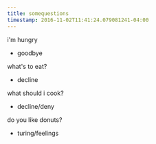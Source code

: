 ```yaml
---
title: somequestions
timestamp: 2016-11-02T11:41:24.079081241-04:00
---
```


i'm hungry
* goodbye

what's to eat?
* decline

what should i cook?
* decline/deny

do you like donuts?
* turing/feelings
